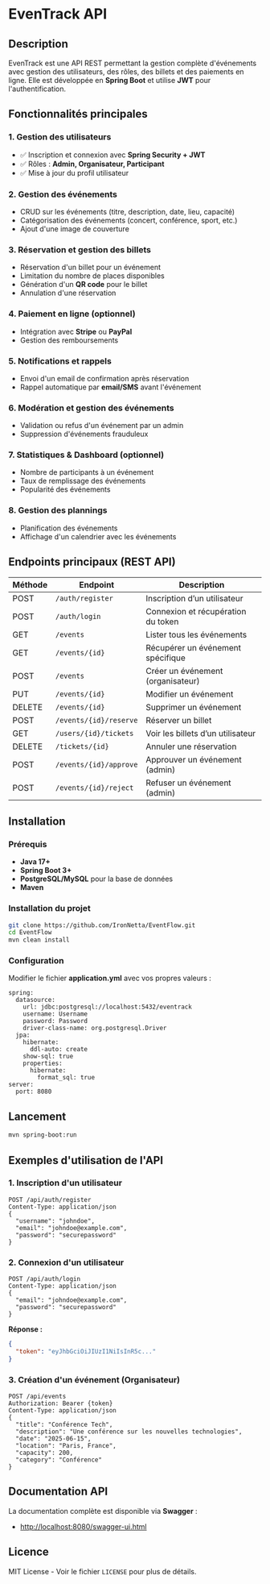 # EvenTrack API

## Description
EvenTrack est une API REST permettant la gestion complète d'événements avec gestion des utilisateurs, des rôles, des billets et des paiements en ligne. Elle est développée en **Spring Boot** et utilise **JWT** pour l'authentification.

## Fonctionnalités principales

### 1. Gestion des utilisateurs
- ✅ Inscription et connexion avec **Spring Security + JWT**
- ✅ Rôles : **Admin, Organisateur, Participant**
- ✅ Mise à jour du profil utilisateur

### 2. Gestion des événements
- CRUD sur les événements (titre, description, date, lieu, capacité)
- Catégorisation des événements (concert, conférence, sport, etc.)
- Ajout d'une image de couverture

### 3. Réservation et gestion des billets
- Réservation d'un billet pour un événement
- Limitation du nombre de places disponibles
- Génération d'un **QR code** pour le billet
- Annulation d'une réservation

### 4. Paiement en ligne (optionnel)
- Intégration avec **Stripe** ou **PayPal**
- Gestion des remboursements

### 5. Notifications et rappels
- Envoi d'un email de confirmation après réservation
- Rappel automatique par **email/SMS** avant l'événement

### 6. Modération et gestion des événements
- Validation ou refus d'un événement par un admin
- Suppression d'événements frauduleux

### 7. Statistiques & Dashboard (optionnel)
- Nombre de participants à un événement
- Taux de remplissage des événements
- Popularité des événements

### 8. Gestion des plannings
- Planification des événements
- Affichage d'un calendrier avec les événements

## Endpoints principaux (REST API)

| Méthode | Endpoint                  | Description                             |
|---------|---------------------------|-----------------------------------------|
| POST    | `/auth/register`          | Inscription d’un utilisateur            |
| POST    | `/auth/login`             | Connexion et récupération du token      |
| GET     | `/events`                 | Lister tous les événements              |
| GET     | `/events/{id}`            | Récupérer un événement spécifique       |
| POST    | `/events`                 | Créer un événement (organisateur)       |
| PUT     | `/events/{id}`            | Modifier un événement                   |
| DELETE  | `/events/{id}`            | Supprimer un événement                  |
| POST    | `/events/{id}/reserve`    | Réserver un billet                      |
| GET     | `/users/{id}/tickets`     | Voir les billets d’un utilisateur       |
| DELETE  | `/tickets/{id}`           | Annuler une réservation                 |
| POST    | `/events/{id}/approve`    | Approuver un événement (admin)          |
| POST    | `/events/{id}/reject`     | Refuser un événement (admin)            |


## Installation
### Prérequis
- **Java 17+**
- **Spring Boot 3+**
- **PostgreSQL/MySQL** pour la base de données
- **Maven**

### Installation du projet
```sh
git clone https://github.com/IronNetta/EventFlow.git
cd EventFlow
mvn clean install
```

### Configuration
Modifier le fichier **application.yml** avec vos propres valeurs :
```properties
spring:
  datasource:
    url: jdbc:postgresql://localhost:5432/eventrack
    username: Username
    password: Password
    driver-class-name: org.postgresql.Driver
  jpa:
    hibernate:
      ddl-auto: create
    show-sql: true
    properties:
      hibernate:
        format_sql: true
server:
  port: 8080
```

## Lancement
```sh
mvn spring-boot:run
```

## Exemples d'utilisation de l'API

### 1. Inscription d'un utilisateur
```http
POST /api/auth/register
Content-Type: application/json
{
  "username": "johndoe",
  "email": "johndoe@example.com",
  "password": "securepassword"
}
```

### 2. Connexion d'un utilisateur
```http
POST /api/auth/login
Content-Type: application/json
{
  "email": "johndoe@example.com",
  "password": "securepassword"
}
```
**Réponse :**
```json
{
  "token": "eyJhbGciOiJIUzI1NiIsInR5c..."
}
```

### 3. Création d'un événement (Organisateur)
```http
POST /api/events
Authorization: Bearer {token}
Content-Type: application/json
{
  "title": "Conférence Tech",
  "description": "Une conférence sur les nouvelles technologies",
  "date": "2025-06-15",
  "location": "Paris, France",
  "capacity": 200,
  "category": "Conférence"
}
```

## Documentation API
La documentation complète est disponible via **Swagger** :
- [http://localhost:8080/swagger-ui.html](http://localhost:8080/swagger-ui.html)

## Licence
MIT License - Voir le fichier `LICENSE` pour plus de détails.

